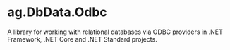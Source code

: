 # ag.DbData.Odbc
A library for working with relational databases via ODBC providers in .NET Framework, .NET Core and .NET Standard projects.
